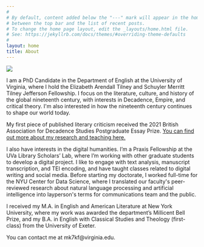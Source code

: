 ```yaml
---
#
# By default, content added below the "---" mark will appear in the home page
# between the top bar and the list of recent posts.
# To change the home page layout, edit the _layouts/home.html file.
# See: https://jekyllrb.com/docs/themes/#overriding-theme-defaults
#
layout: home
title: About
---
```

<img src="https://user-images.githubusercontent.com/45428531/148494979-3dd16cfe-1dca-4ea8-b51a-55a121a98b85.jpg">
<p>I am a PhD Candidate in the Department of English at the University of Virginia, where I hold the Elizabeth Arendall Tilney and Schuyler Merritt Tilney Jefferson Fellowship. I focus on the literature, culture, and history of the global nineteenth century, with interests in Decadence, Empire, and critical theory. I'm also interested in how the nineteenth century continues to shape our world today. </p>

<p>My first piece of published literary criticism received the 2021 British Association for Decadence Studies Postgraduate Essay Prize. <a href="https://mk7kf.github.io/work.html">You can find out more about my research and teaching here.</a></p>

<p>I also have interests in the digital humanities. I’m a Praxis Fellowship at the UVa Library Scholars’ Lab, where I’m working with other graduate students to develop a digital project. I like to engage with text analysis, manuscript transcription, and TEI encoding, and have taught classes related to digital writing and social media. Before starting my doctorate, I worked full-time for the NYU Center for Data Science, where I translated our faculty's peer-reviewed research about natural language processing and artificial intelligence into layperson's terms for communications team and the public. </p> 

<p>I received my M.A. in English and American Literature at New York University, where my work was awarded the department’s Millicent Bell Prize, and my B.A. in English with Classical Studies and Theology (first-class) from the University of Exeter.</p>

<p>You can contact me at mk7kf@virginia.edu.</p>
